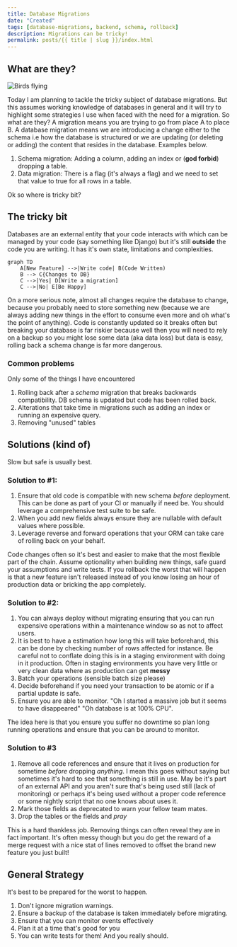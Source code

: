 ```yaml
---
title: Database Migrations
date: "Created"
tags: [database-migrations, backend, schema, rollback]
description: Migrations can be tricky! 
permalink: posts/{{ title | slug }}/index.html
---
```


## What are they?
![Birds flying](../../images/birds.jpeg "Birds flying")

Today I am planning to tackle the tricky subject of database migrations. But this assumes working knowledge of databases in general and it will try to highlight some strategies I use when faced with the need for a migration. So what are they? A migration means you are trying to go from place A to place B. A database migration means we are introducing a change either to the schema i.e how the database is structured or we are updating (or deleting or adding) the content that resides in the database.  Examples below.



1. Schema migration: Adding a column, adding an index or (**god forbid**) dropping a table.
2. Data migration: There is a flag (it's always a flag) and we need to set that value to true for all rows in a table.

Ok so where is tricky bit?


## The tricky bit

Databases are an external entity that your code interacts with which can be managed by your code (say something like Django) but it's still **outside** the code you are writing. It has it's own state, limitations and complexities. 

```mermaid
graph TD
    A[New Feature] -->|Write code| B(Code Written)
    B --> C{Changes to DB}
    C -->|Yes| D[Write a migration]
    C -->|No| E[Be Happy]
```


On a more serious note, almost all changes require the database to change, because you probably need to store something new (because we are always adding new things in the effort to consume even more and oh what's the point of anything). Code is constantly updated so it breaks often but breaking your database is far riskier because well then you will need to rely on a backup so you might lose some data (aka data loss) but data is easy, rolling back a schema change is far more dangerous.

### Common problems
Only some of the things I have encountered

1. Rolling back after a *schema* migration that breaks backwards compatibility. DB schema is updated but code has been rolled back.
2. Alterations that take time in migrations such as adding an index or running an expensive query.
3. Removing "unused" tables

## Solutions (kind of)

Slow but safe is usually best.

### Solution to #1:
1. Ensure that old code is compatible with new schema *before* deployment. This can be done as part of your CI or manually if need be. You should leverage a comprehensive test suite to be safe.
2. When you add new fields always ensure they are nullable with default values where possible.
3. Leverage reverse and forward operations that your ORM can take care of rolling back on your behalf.

Code changes often so it's best and easier to make that the most flexible part of the chain. Assume optionality when building new things, safe guard your assumptions and write tests. If you rollback the worst that will happen is that a new feature isn't released instead of you know losing an hour of production data or bricking the app completely.

### Solution to #2:
1. You can always deploy without migrating ensuring that you can run expensive operations within a maintenance window so as not to affect users.
2. It is best to have a estimation how long this will take beforehand, this can be done by checking number of rows affected for instance. Be careful not to conflate doing this is in a staging environment with doing in it production. Often in staging environments you have very little or very clean data where as production can get **messy**
3. Batch your operations (sensible batch size please)
4. Decide beforehand if you need your transaction to be atomic or if a partial update is safe.
5. Ensure you are able to monitor. "Oh I started a massive job but it seems to have disappeared" "Oh database is at 100% CPU". 

The idea here is that you ensure you suffer no downtime so plan long running operations and ensure that you can be around to monitor.

### Solution to #3
1. Remove all code references and ensure that it lives on production for sometime *before* dropping *anything*. I mean this goes without saying but sometimes it's hard to see that something is still in use. May be it's part of an external API and you aren't sure that's being used still (lack of monitoring) or perhaps it's being used without a proper code reference or some nightly script that no one knows about uses it.
2. Mark those fields as deprecated to warn your fellow team mates.
3. Drop the tables or the fields and *pray*

This is a hard thankless job. Removing things can often reveal they are in fact important. It's often messy though but you do get the reward of a merge request with a nice stat of lines removed to offset the brand new feature you just built! 

## General Strategy

It's best to be prepared for the worst to happen.
1. Don't ignore migration warnings.
3. Ensure a backup of the database is taken immediately before migrating.
4. Ensure that you can monitor events effectively
5. Plan it at a time that's good for you
6. You can write tests for them! And you really should.

